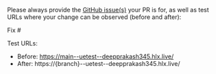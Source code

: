 Please always provide the [GitHub issue(s)](../issues) your PR is for, as well as test URLs where your change can be observed (before and after):

Fix #<gh-issue-id>

Test URLs:
- Before: https://main--uetest--deepprakash345.hlx.live/
- After: https://{branch}--uetest--deepprakash345.hlx.live/
